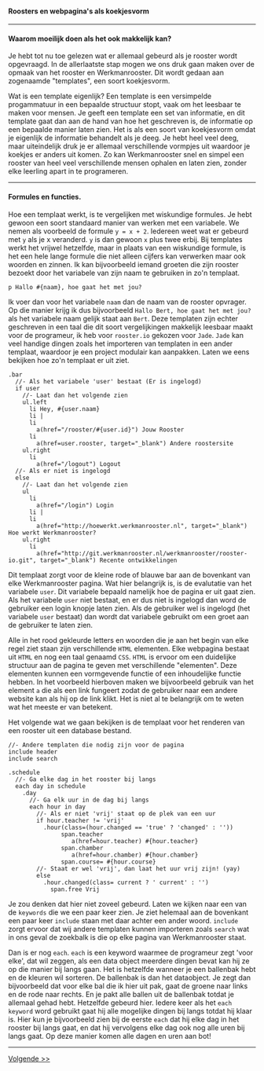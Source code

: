#### Roosters en webpagina's als koekjesvorm
---

#### Waarom moeilijk doen als het ook makkelijk kan?
Je hebt tot nu toe gelezen wat er allemaal gebeurd als je rooster wordt opgevraagd. In de allerlaatste stap mogen we ons druk gaan maken over de opmaak van het rooster en Werkmanrooster. Dit wordt gedaan aan zogenaamde "templates", een soort koekjesvorm.

Wat is een template eigenlijk? Een template is een versimpelde progammatuur in een bepaalde structuur stopt, vaak om het leesbaar te maken voor mensen. Je geeft een template een set van informatie, en dit template gaat dan aan de hand van hoe het geschreven is, de informatie op een bepaalde manier laten zien. Het is als een soort van koekjesvorm omdat je eigenlijk de informatie behandelt als je deeg. Je hebt heel veel deeg, maar uiteindelijk druk je er allemaal verschillende vormpjes uit waardoor je koekjes er anders uit komen. Zo kan Werkmanrooster snel en simpel een rooster van heel veel verschillende mensen ophalen en laten zien, zonder elke leerling apart in te programeren.

---

#### Formules en functies.
Hoe een templaat werkt, is te vergelijken met wiskundige formules. Je hebt gewoon een soort standaard manier van werken met een variabele. We nemen als voorbeeld de formule `y = x + 2`. Iedereen weet wat er gebeurd met `y` als je x veranderd. `y` is dan gewoon `x` plus twee erbij. Bij templates werkt het vrijwel hetzelfde, maar in plaats van een wiskundige formule, is het een hele lange formule die niet alleen cijfers kan verwerken maar ook woorden en zinnen. Ik kan bijvoorbeeld iemand groeten die zijn rooster bezoekt door het variabele van zijn naam te gebruiken in zo'n templaat.

```jade
p Hallo #{naam}, hoe gaat het met jou?
```

Ik voer dan voor het variabele `naam` dan de naam van de rooster opvrager. Op die manier krijg ik dus bijvoorbeeld `Hallo Bert, hoe gaat het met jou?` als het variabele naam gelijk staat aan `Bert`. Deze templaten zijn echter geschreven in een taal die dit soort vergelijkingen makkelijk leesbaar maakt voor de programeur, ik heb voor `rooster.io` gekozen voor `Jade`. `Jade` kan veel handige dingen zoals het importeren van templaten in een ander templaat, waardoor je een project modulair kan aanpakken. Laten we eens bekijken hoe zo'n templaat er uit ziet.

```jade
.bar
  //- Als het variabele 'user' bestaat (Er is ingelogd)
  if user
    //- Laat dan het volgende zien
    ul.left
      li Hey, #{user.naam}
      li |
      li
        a(href="/rooster/#{user.id}") Jouw Rooster
      li
        a(href=user.rooster, target="_blank") Andere roostersite
    ul.right
      li
        a(href="/logout") Logout
  //- Als er niet is ingelogd
  else
    //- Laat dan het volgende zien
    ul
      li
        a(href="/login") Login
      li |
      li
        a(href="http://hoewerkt.werkmanrooster.nl", target="_blank") Hoe werkt Werkmanrooster?
    ul.right
      li
        a(href="http://git.werkmanrooster.nl/werkmanrooster/rooster-io.git", target="_blank") Recente ontwikkelingen
```

Dit templaat zorgt voor de kleine rode of blauwe bar aan de bovenkant van elke Werkmanrooster pagina. Wat hier belangrijk is, is de evalutatie van het variabele `user`. Dit variabele bepaald namelijk hoe de pagina er uit gaat zien. Als het variabele `user` niet bestaat, en er dus niet is ingelogd dan word de gebruiker een login knopje laten zien. Als de gebruiker wel is ingelogd (het variabele `user` bestaat) dan wordt dat variabele gebruikt om een groet aan de gebruiker te laten zien.

Alle in het rood gekleurde letters en woorden die je aan het begin van elke regel ziet staan zijn verschillende `HTML` elementen. Elke webpagina bestaat uit `HTML` en nog een taal genaamd `CSS`. `HTML` is ervoor om een duidelijke structuur aan de pagina te geven met verschillende "elementen". Deze elementen kunnen een vormgevende functie of een inhoudelijke functie hebben. In het voorbeeld hierboven maken we bijvoorbeeld gebruik van het element `a` die als een link fungeert zodat de gebruiker naar een andere website kan als hij op de link klikt. Het is niet al te belangrijk om te weten wat het meeste er van betekent.

Het volgende wat we gaan bekijken is de templaat voor het renderen van een rooster uit een database bestand.
```jade
//- Andere templaten die nodig zijn voor de pagina
include header
include search

.schedule
  //- Ga elke dag in het rooster bij langs
  each day in schedule
    .day
      //- Ga elk uur in de dag bij langs
      each hour in day
        //- Als er niet 'vrij' staat op de plek van een uur
        if hour.teacher != 'vrij'
          .hour(class=(hour.changed == 'true' ? 'changed' : ''))
               span.teacher
                  a(href=hour.teacher) #{hour.teacher}
               span.chamber
                  a(href=hour.chamber) #{hour.chamber}
               span.course= #{hour.course}
        //- Staat er wel 'vrij', dan laat het uur vrij zijn! (yay)
        else
          .hour.changed(class= current ? ' current' : '')
            span.free Vrij
```

Je zou denken dat hier niet zoveel gebeurd. Laten we kijken naar een van de `keywords` die we een paar keer zien. Je ziet helemaal aan de bovenkant een paar keer `include` staan met daar achter een ander woord. `include` zorgt ervoor dat wij andere templaten kunnen importeren zoals `search` wat in ons geval de zoekbalk is die op elke pagina van Werkmanrooster staat.

Dan is er nog `each`. `each` is een keyword waarmee de programeur zegt 'voor elke', dat wil zeggen, als een data object meerdere dingen bevat kan hij ze op die manier bij langs gaan. Het is hetzelfde wanneer je een ballenbak hebt en de kleuren wil sorteren. De ballenbak is dan het dataobject. Je zegt dan bijvoorbeeld  dat voor elke bal die ik hier uit pak, gaat de groene naar links en de rode naar rechts. En je pakt alle ballen uit de ballenbak totdat je allemaal gehad hebt. Hetzelfde gebeurd hier. Iedere keer als het `each` `keyword` word gebruikt gaat hij alle mogelijke dingen bij langs totdat hij klaar is. Hier kun je bijvoorbeeld zien bij de eerste `each` dat hij elke dag in het rooster bij langs gaat, en dat hij vervolgens elke dag ook nog alle uren bij langs gaat. Op deze manier komen alle dagen en uren aan bot!

---
[Volgende  >>](/database)
